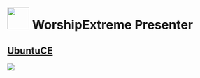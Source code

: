 <h1><img src="https://raw.githubusercontent.com/mhancoc7/worship-extreme-presenter/master/worship-extreme-logo.png" height="50" /> WorshipExtreme Presenter</h1>

## [UbuntuCE](https://ubuntuce.com/)

<img src="https://raw.githubusercontent.com/mhancoc7/worship-extreme-presenter/master/presenter-by-wp.png" />

